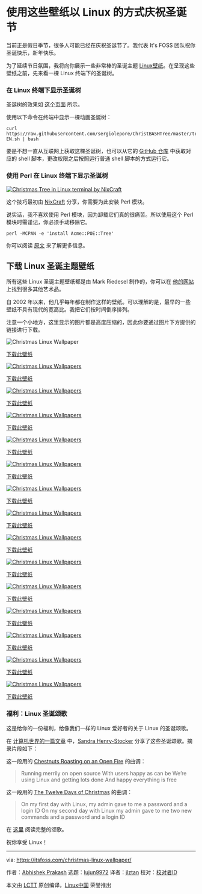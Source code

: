 [#]: collector: (lujun9972)
[#]: translator: (jlztan)
[#]: reviewer: ( )
[#]: publisher: ( )
[#]: subject: (Celebrate Christmas In Linux Way With These Wallpapers)
[#]: via: (https://itsfoss.com/christmas-linux-wallpaper/)
[#]: author: (Abhishek Prakash https://itsfoss.com/author/abhishek/)
[#]: url: ( )

使用这些壁纸以 Linux 的方式庆祝圣诞节
======

当前正是假日季节，很多人可能已经在庆祝圣诞节了。我代表 It's FOSS 团队祝你圣诞快乐，新年快乐。

为了延续节日氛围，我将向你展示一些非常棒的圣诞主题 [Linux壁纸][1]。在呈现这些壁纸之前，先来看一棵 Linux 终端下的圣诞树。

### 在 Linux 终端下显示圣诞树

圣诞树的效果如 [这个页面](https://giphy.com/embed/xUNda6KphvbpYxL3tm) 所示。

使用以下命令在终端中显示一棵动画圣诞树：

```
curl https://raw.githubusercontent.com/sergiolepore/ChristBASHTree/master/tree-EN.sh | bash
```

要是不想一直从互联网上获取这棵圣诞树，也可以从它的 [GitHub 仓库][2] 中获取对应的 shell 脚本，更改权限之后按照运行普通 shell 脚本的方式运行它。

### 使用 Perl 在 Linux 终端下显示圣诞树

[![Christmas Tree in Linux terminal by NixCraft][3]][4]

这个技巧最初由 [NixCraft][5] 分享，你需要为此安装 Perl 模块。

说实话，我不喜欢使用 Perl 模块，因为卸载它们真的很痛苦。所以使用这个 Perl 模块时需谨记，你必须手动移除它。

```
perl -MCPAN -e 'install Acme::POE::Tree'
```

你可以阅读 [原文][5] 来了解更多信息。

## 下载 Linux 圣诞主题壁纸

所有这些 Linux 圣诞主题壁纸都是由 Mark Riedesel 制作的，你可以在 [他的网站][6] 上找到很多其他艺术品。

自 2002 年以来，他几乎每年都在制作这样的壁纸。可以理解的是，最早的一些壁纸不具有现代的宽高比。我把它们按时间倒序排列。

注意一个小地方，这里显示的图片都是高度压缩的，因此你要通过图片下方提供的链接进行下载。

![Christmas Linux Wallpaper][7]

[下载此壁纸][8]

[![Christmas Linux Wallpapers][9]][10]

[下载此壁纸][11]

[![Christmas Linux Wallpapers][12]][13]

[下载此壁纸][14]

[![Christmas Linux Wallpapers][15]][16]

[下载此壁纸][17]

[![Christmas Linux Wallpapers][18]][19]

[下载此壁纸][20]

[![Christmas Linux Wallpapers][21]][22]

[下载此壁纸][23]

[![Christmas Linux Wallpapers][24]][25]

[下载此壁纸][26]

[![Christmas Linux Wallpapers][27]][28]

[下载此壁纸][29]

[![Christmas Linux Wallpapers][30]][31]

[下载此壁纸][32]

[![Christmas Linux Wallpapers][33]][34]

[下载此壁纸][35]

[![Christmas Linux Wallpapers][36]][37]

[下载此壁纸][38]

[![Christmas Linux Wallpapers][39]][40]

[下载此壁纸][41]

[![Christmas Linux Wallpapers][42]][43]

[下载此壁纸][44]

[![Christmas Linux Wallpapers][45]][46]

[下载此壁纸][47]

[![Christmas Linux Wallpapers][48]][49]

[下载此壁纸][50]

### 福利：Linux 圣诞颂歌

这是给你的一份福利，给像我们一样的 Linux 爱好者的关于 Linux 的圣诞颂歌。

在 [计算机世界的一篇文章][51] 中，[Sandra Henry-Stocker][52] 分享了这些圣诞颂歌。摘录片段如下：

这一段用的 [Chestnuts Roasting on an Open Fire][53] 的曲调：

> Running merrily on open source
>  With users happy as can be
>  We’re using Linux and getting lots done
>  And happy everything is free

这一段用的 [The Twelve Days of Christmas][54] 的曲调：

> On my first day with Linux, my admin gave to me a password and a login ID
>  On my second day with Linux my admin gave to me two new commands and a password and a login ID

在 [这里][51] 阅读完整的颂歌。

祝你享受 Linux！

------

via: https://itsfoss.com/christmas-linux-wallpaper/

作者：[Abhishek Prakash][a]
选题：[lujun9972][b]
译者：[jlztan](https://github.com/jlztan)
校对：[校对者ID](https://github.com/校对者ID)

本文由 [LCTT](https://github.com/LCTT/TranslateProject) 原创编译，[Linux中国](https://linux.cn/) 荣誉推出

[a]: https://itsfoss.com/author/abhishek/
[b]: https://github.com/lujun9972
[1]: https://itsfoss.com/beautiful-linux-wallpapers/
[2]: https://github.com/sergiolepore/ChristBASHTree
[3]: https://i2.wp.com/itsfoss.com/wp-content/uploads/2016/12/perl-tree.gif?resize=600%2C622&ssl=1
[4]: https://itsfoss.com/christmas-linux-wallpaper/perl-tree/
[5]: https://www.cyberciti.biz/open-source/command-line-hacks/linux-unix-desktop-fun-christmas-tree-for-your-terminal/
[6]: http://www.klowner.com/
[7]: https://i1.wp.com/itsfoss.com/wp-content/uploads/2016/12/christmas-linux-wallpaper-featured.jpeg?resize=800%2C450&ssl=1
[8]: http://klowner.com/wallery/christmas_tux_2017/download/ChristmasTux2017_3840x2160.png
[9]: https://i0.wp.com/itsfoss.com/wp-content/uploads/2016/12/ChristmasTux2016_3840x2160_result.jpg?resize=800%2C450&ssl=1
[10]: https://itsfoss.com/christmas-linux-wallpaper/christmastux2016_3840x2160_result/
[11]: http://www.klowner.com/wallpaper/christmas_tux_2016/
[12]: https://i1.wp.com/itsfoss.com/wp-content/uploads/2016/12/ChristmasTux2015_2560x1920_result.jpg?resize=800%2C600&ssl=1
[13]: https://itsfoss.com/christmas-linux-wallpaper/christmastux2015_2560x1920_result/
[14]: http://www.klowner.com/wallpaper/christmas_tux_2015/
[15]: https://i0.wp.com/itsfoss.com/wp-content/uploads/2016/12/ChristmasTux2014_2560x1440_result.jpg?resize=800%2C450&ssl=1
[16]: https://itsfoss.com/christmas-linux-wallpaper/christmastux2014_2560x1440_result/
[17]: http://www.klowner.com/wallpaper/christmas_tux_2014/
[18]: https://i1.wp.com/itsfoss.com/wp-content/uploads/2016/12/christmastux2013_result.jpg?resize=800%2C450&ssl=1
[19]: https://itsfoss.com/christmas-linux-wallpaper/christmastux2013_result/
[20]: http://www.klowner.com/wallpaper/christmas_tux_2013/
[21]: https://i0.wp.com/itsfoss.com/wp-content/uploads/2016/12/ChristmasTux2012_2560x1440_result.jpg?resize=800%2C450&ssl=1
[22]: https://itsfoss.com/christmas-linux-wallpaper/christmastux2012_2560x1440_result/
[23]: http://www.klowner.com/wallpaper/christmas_tux_2012/
[24]: https://i1.wp.com/itsfoss.com/wp-content/uploads/2016/12/christmastux2011_2560x1440_result.jpg?resize=800%2C450&ssl=1
[25]: https://itsfoss.com/christmas-linux-wallpaper/christmastux2011_2560x1440_result/
[26]: http://www.klowner.com/wallpaper/christmas_tux_2011/
[27]: https://i2.wp.com/itsfoss.com/wp-content/uploads/2016/12/christmastux2010_5120x2880_result.jpg?resize=800%2C450&ssl=1
[28]: https://itsfoss.com/christmas-linux-wallpaper/christmastux2010_5120x2880_result/
[29]: http://www.klowner.com/wallpaper/christmas_tux_2010/
[30]: https://i0.wp.com/itsfoss.com/wp-content/uploads/2016/12/ChristmasTux2009_1600x1200_result.jpg?resize=800%2C600&ssl=1
[31]: https://itsfoss.com/christmas-linux-wallpaper/christmastux2009_1600x1200_result/
[32]: http://www.klowner.com/wallpaper/christmas_tux_2009/
[33]: https://i1.wp.com/itsfoss.com/wp-content/uploads/2016/12/ChristmasTux2008_2560x1600_result.jpg?resize=800%2C500&ssl=1
[34]: https://itsfoss.com/christmas-linux-wallpaper/christmastux2008_2560x1600_result/
[35]: http://www.klowner.com/wallpaper/christmas_tux_2008/
[36]: https://i1.wp.com/itsfoss.com/wp-content/uploads/2016/12/ChristmasTux2007_2560x1600_result.jpg?resize=800%2C500&ssl=1
[37]: https://itsfoss.com/christmas-linux-wallpaper/christmastux2007_2560x1600_result/
[38]: http://www.klowner.com/wallpaper/christmas_tux_2007/
[39]: https://i2.wp.com/itsfoss.com/wp-content/uploads/2016/12/ChristmasTux2006_1024x768_result.jpg?resize=800%2C600&ssl=1
[40]: https://itsfoss.com/christmas-linux-wallpaper/christmastux2006_1024x768_result/
[41]: http://www.klowner.com/wallpaper/christmas_tux_2006/
[42]: https://i1.wp.com/itsfoss.com/wp-content/uploads/2016/12/ChristmasTux2005_1600x1200_result.jpg?resize=800%2C600&ssl=1
[43]: https://itsfoss.com/christmas-linux-wallpaper/christmastux2005_1600x1200_result/
[44]: http://www.klowner.com/wallpaper/christmas_tux_2005/
[45]: https://i0.wp.com/itsfoss.com/wp-content/uploads/2016/12/ChristmasTux2004_1600x1200_result.jpg?resize=800%2C600&ssl=1
[46]: https://itsfoss.com/christmas-linux-wallpaper/christmastux2004_1600x1200_result/
[47]: http://www.klowner.com/wallpaper/christmas_tux_2004/
[48]: https://i0.wp.com/itsfoss.com/wp-content/uploads/2016/12/ChristmasTux2002_1600x1200_result.jpg?resize=800%2C600&ssl=1
[49]: https://itsfoss.com/christmas-linux-wallpaper/christmastux2002_1600x1200_result/
[50]: http://www.klowner.com/wallpaper/christmas_tux_2002/
[51]: http://www.computerworld.com/article/3151076/linux/merry-linux-to-you.html
[52]: https://twitter.com/bugfarm
[53]: https://www.youtube.com/watch?v=dhzxQCTCI3E
[54]: https://www.youtube.com/watch?v=oyEyMjdD2uk
